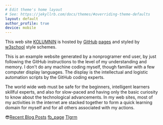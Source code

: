 ```yaml
---
# Edit theme's home layout
# See: https://jekyllrb.com/docs/themes/#overriding-theme-defaults
layout: default
author_profile: true 
device: mobile
---
```


This web site 
[KOLUMNIN](https://kolumnin.github.io) is
hosted by [GitHub](https://GitHub.com) [pages](https://pages.github.com/) and styled by [w3school](https://www.w3schools.com) style schemes.

This is an example website generated by a nonprogramer end user, by just following the GitHub instructions to the level of my understanding and memory. I don't do any machine coding myself, though familiar with a few computer display languages.
The display is the intellectual and logistic automation scripts by the GitHub coding experts.

The world wide web must be safe for the beginners, intelligent learners skillful experts, and also for slow-paced and having  only the basic curiosity to know about the technological advancements.  In my web sites, most of my activities in the internet are stacked together to form a quick learning domain
for myself and for all others associated with my actions.

😎[Recent Blog Posts](https://kolumnin.hashnode.dev/)
[fb_page](https://www.facebook.com/kolumnin?mibextid=ZbWKwL)
[Tlgrm](https://github.com/kolumnin/kolumnin.github.io/tree/master/Apps/Telegram%20)
